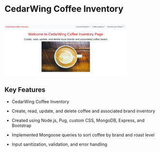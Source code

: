 <h1>
  CedarWing Coffee Inventory
</h1>
<br>
  <img src="/CoffeeInventoryApp.png" alt="CedarWing" width="400"></a>
  <br>


## Key Features
*  CedarWing Coffee Inventory

* Create, read, update, and delete coffee and associated brand inventory

* Created using Node.js, Pug, custom CSS, MongoDB, Express, and Bootstrap

* Implemented Mongoose queries to sort coffee by brand and roast level

* Input sanitization, validation, and error handling


